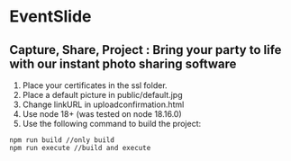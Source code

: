 # EventSlide
## Capture, Share, Project : Bring your party to life with our instant photo sharing software

1. Place your certificates in the ssl folder.
2. Place a default picture in public/default.jpg
3. Change linkURL in uploadconfirmation.html
4. Use node 18+ (was tested on node 18.16.0)
5. Use the following command to build the project: 
```
npm run build //only build
npm run execute //build and execute
```
